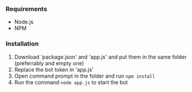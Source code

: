 ### Requirements
- Node.js
- NPM

### Installation
1. Download 'package.json' and 'app.js' and put them in the same folder (preferrably and empty one)
2. Replace the bot token in 'app.js'
3. Open command prompt in the folder and run `npm install`
4. Run the command `node app.js` to start the bot
